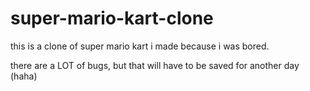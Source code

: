 # super-mario-kart-clone
this is a clone of super mario kart i made because i was bored.

there are a LOT of bugs, but that will have to be saved for another day (haha)
